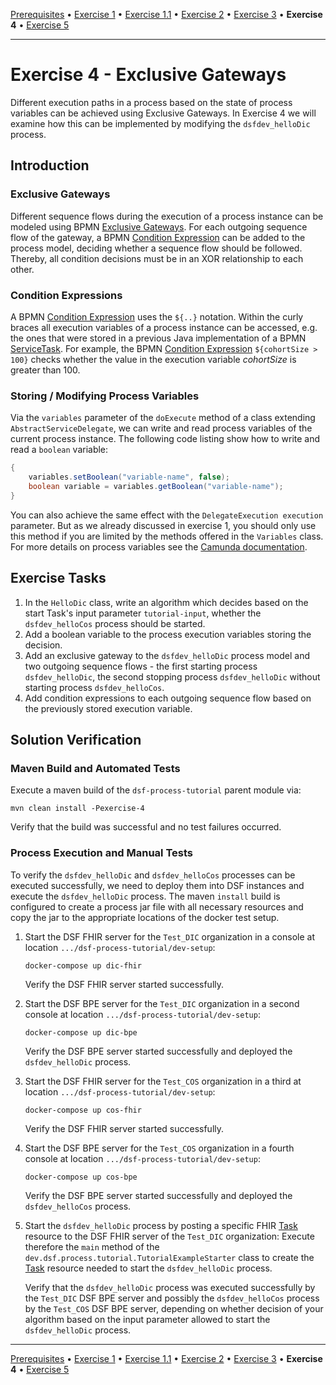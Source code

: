 [Prerequisites](prerequisites.md) • [Exercise 1](exercise-1.md) • [Exercise 1.1](exercise-1-1.md) • [Exercise 2](exercise-2.md) • [Exercise 3](exercise-3.md) • **Exercise 4** • [Exercise 5](exercise-5.md)
___

# Exercise 4 - Exclusive Gateways
Different execution paths in a process based on the state of process variables can be achieved using Exclusive Gateways. In Exercise 4 we will examine how this can be implemented by modifying the `dsfdev_helloDic` process.

## Introduction
### Exclusive Gateways
Different sequence flows during the execution of a process instance can be modeled using BPMN [Exclusive Gateways](https://docs.camunda.org/manual/7.4/reference/bpmn20/gateways/exclusive-gateway/). For each outgoing sequence flow of the gateway, a BPMN [Condition Expression](https://docs.camunda.org/manual/7.17/user-guide/process-engine/expression-language/#conditions) can be added to the process model, deciding whether a sequence flow should be followed. Thereby, all condition decisions must be in an XOR relationship to each other. 

### Condition Expressions
A BPMN [Condition Expression](https://docs.camunda.org/manual/7.17/user-guide/process-engine/expression-language/#conditions) uses the `${..}` notation. Within the curly braces all execution variables of a process instance can be accessed, e.g. the ones that were stored in a previous Java implementation of a BPMN [ServiceTask](https://docs.camunda.org/manual/7.17/reference/bpmn20/tasks/service-task/). For example, the BPMN [Condition Expression](https://docs.camunda.org/manual/7.17/user-guide/process-engine/expression-language/#conditions) `${cohortSize > 100}` checks whether the value in the execution variable *cohortSize* is greater than 100.

### Storing / Modifying Process Variables
Via the `variables` parameter of the `doExecute` method of a class extending `AbstractServiceDelegate`, we can write and read process variables of the current process instance. The following code listing show how to write and read a `boolean` variable:
```java
{
	variables.setBoolean("variable-name", false);
	boolean variable = variables.getBoolean("variable-name");
}
```
You can also achieve the same effect with the `DelegateExecution execution` parameter. But as we already discussed in exercise 1, you should only use this method if you are limited by the methods offered in the `Variables` class.
For more details on process variables see the [Camunda documentation](https://docs.camunda.org/manual/7.17/user-guide/process-engine/variables/).

## Exercise Tasks
1. In the `HelloDic` class, write an algorithm which decides based on the start Task's input parameter `tutorial-input`, whether the `dsfdev_helloCos` process should be started.
2. Add a boolean variable to the process execution variables storing the decision.
3. Add an exclusive gateway to the `dsfdev_helloDic` process model and two outgoing sequence flows - the first starting process `dsfdev_helloDic`, the second stopping process `dsfdev_helloDic` without starting process `dsfdev_helloCos`.
4. Add condition expressions to each outgoing sequence flow based on the previously stored execution variable.

## Solution Verification
### Maven Build and Automated Tests
Execute a maven build of the `dsf-process-tutorial` parent module via:

```
mvn clean install -Pexercise-4
```

Verify that the build was successful and no test failures occurred.

### Process Execution and Manual Tests
To verify the `dsfdev_helloDic` and `dsfdev_helloCos` processes can be executed successfully, we need to deploy them into DSF instances and execute the `dsfdev_helloDic` process. The maven `install` build is configured to create a process jar file with all necessary resources and copy the jar to the appropriate locations of the docker test setup.

1. Start the DSF FHIR server for the `Test_DIC` organization in a console at location `.../dsf-process-tutorial/dev-setup`:
   ```
   docker-compose up dic-fhir
   ```
   Verify the DSF FHIR server started successfully.

2. Start the DSF BPE server for the `Test_DIC` organization in a second console at location `.../dsf-process-tutorial/dev-setup`:
   ```
   docker-compose up dic-bpe
   ```
   Verify the DSF BPE server started successfully and deployed the `dsfdev_helloDic` process.

3. Start the DSF FHIR server for the `Test_COS` organization in a third at location `.../dsf-process-tutorial/dev-setup`:
   ```
   docker-compose up cos-fhir
   ```
   Verify the DSF FHIR server started successfully.

4. Start the DSF BPE server for the `Test_COS` organization in a fourth console at location `.../dsf-process-tutorial/dev-setup`:
   ```
   docker-compose up cos-bpe
   ```
   Verify the DSF BPE server started successfully and deployed the `dsfdev_helloCos` process. 

5. Start the `dsfdev_helloDic` process by posting a specific FHIR [Task](http://hl7.org/fhir/R4/task.html) resource to the DSF FHIR server of the `Test_DIC` organization:
   Execute therefore the `main` method of the `dev.dsf.process.tutorial.TutorialExampleStarter` class to create the [Task](http://hl7.org/fhir/R4/task.html) resource needed to start the `dsfdev_helloDic` process.

   Verify that the `dsfdev_helloDic` process was executed successfully by the `Test_DIC` DSF BPE server and possibly the `dsfdev_helloCos` process by the `Test_COS` DSF BPE server, depending on whether decision of your algorithm based on the input parameter allowed to start the `dsfdev_helloDic` process.

___
[Prerequisites](prerequisites.md) • [Exercise 1](exercise-1.md) • [Exercise 1.1](exercise-1-1.md) • [Exercise 2](exercise-2.md) • [Exercise 3](exercise-3.md) • **Exercise 4** • [Exercise 5](exercise-5.md)